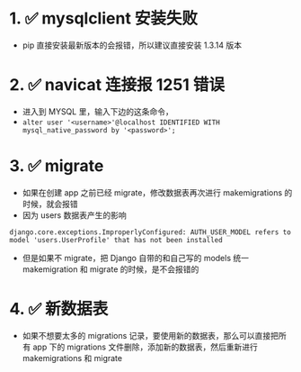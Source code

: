 # 1. :white_check_mark: mysqlclient 安装失败
+ pip 直接安装最新版本的会报错，所以建议直接安装 1.3.14 版本

# 2. :white_check_mark: navicat 连接报 1251 错误
+ 进入到 MYSQL 里，输入下边的这条命令，
+ `alter user '<username>'@localhost IDENTIFIED WITH mysql_native_password by '<password>';`

# 3. :white_check_mark: migrate
+ 如果在创建 app 之前已经 migrate，修改数据表再次进行 makemigrations 的时候，就会报错
+ 因为 users 数据表产生的影响

```
django.core.exceptions.ImproperlyConfigured: AUTH_USER_MODEL refers to model 'users.UserProfile' that has not been installed
```

+ 但是如果不 migrate，把 Django 自带的和自己写的 models 统一 makemigration 和 migrate 的时候，是不会报错的

# 4. :white_check_mark: 新数据表
+ 如果不想要太多的 migrations 记录，要使用新的数据表，那么可以直接把所有 app 下的 migrations 文件删除，添加新的数据表，然后重新进行 makemigrations 和 migrate

